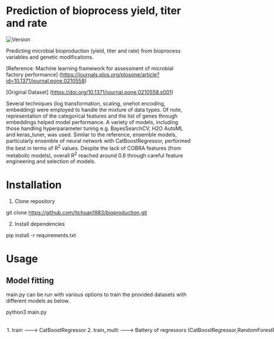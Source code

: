 # Prediction of bioprocess yield, titer and rate

![Version](https://img.shields.io/badge/Version-1.0-blue)

Predicting microbial bioproduction (yield, titer and rate) from bioprocess variables and genetic modifications.

[Reference: Machine learning framework for assessment of microbial factory performance] (https://journals.plos.org/plosone/article?id=10.1371/journal.pone.0210558)

[Original Dataset] (https://doi.org/10.1371/journal.pone.0210558.s001)

Several techniques (log transformation, scaling, onehot encoding, embedding) were employed to handle the mixture of data types. Of note, representation of the categorical features and the list of genes through embeddings helped model performance. A variety of models, including those handling hyperparameter tuning e.g. BayesSearchCV, H2O AutoML and keras_tuner, was used. Similar to the reference, ensemble models, particularly ensemble of neural network with CatBoostRegressor, performed the best in terms of R<sup>2</sup> values. Despite the lack of COBRA features (from metabolic models), overall R<sup>2</sup> reached around 0.8 through careful feature engineering and selection of models. 



# Installation

1. Clone repository

git clone https://github.com/ltchuan1983/bioproduction.git

2. Install dependencies

pip install -r requirements.txt

# Usage

## Model fitting

main.py can be run with various options to train the provided datasets with different models as below.

python3 main.py <option>

<option>
1. train ---> CatBoostRegressor
2. train_multi ---> Battery of regressors (CatBoostRegressor,RandomForestRegressor, AdaBoostRegressor, XGBRegressor, LinearRegression, ElasticNet, Support Vector Machines): python3 main.py train_multi
3. train_gridsearch ---> GridSearchCV with CatBoostRegressor
4. train_bayes ---> BayesSearchCV with CatBoostRegressor
5. train_nn ---> Dense neural networks with Dropout and BatchNormalization layers
6. train_embed_nn ---> Dense neural networks with Dropout and BatchNormalization layers PLUS one embedding layer to handle onehot encoded categorical features
7. train_embed_genotype_nn ----> Dense neural networks with Dropout and BatchNormalization layers PLUS one embedding layer to handle onehot encoded categorical features AND one embedding layer to handle genotypes listed in "strain_background_genotype"
8. train_tunable_nn ---> keras_tuner to tune networks used in train_nn
9. train_automl ---> H2O AutoML for automated ML spanning a variety of models
10. train_stack ---> Stack ensemble (using StackingRegressor) where base estimator = CatBoostRegressor and meta estimator = LinearRegression
11. train_stack_nn1embed_catboost ---> Stack ensemble where base estimator = neural network with 1 embedding layer for categorical features (i.e. train_embed_nn) and meta estimator = CatBoostRegressor
12. train_stack_nn2embed_catboost ---> Stack ensemble where base estimator = neural network with 2 embedding layers, one for categorical features and another for genotypes (i.e. train_embed_genotype_nn) and meta estimator = CatBoostRegressor


## Prediction

main.py can also be run with <predict> to generate predictions on dataset contained in sqlite3 table <table_name>

python3 main.py predict --table <table_name>

Default data for generating predictions is found in the table <test_data> (which includes a feature containing genotypes tokenized to integers). To make predictions on this dataset, run:

python3 main.py predict --table test_data

New dataset can be saved in similar tables and be used to make predictions given that the dataset contains the same features. 

# Available tables in data.sqlite

cleaned_table ---> Data derived from original source after imputation and cleaning

cleaned_table_2 ---> Same as cleaned_table but in addition, contain strain_background_genotype as embeddings (aggregated via averaging)

cleaned_table_3 ---> Same as cleaned_table but in addition, contain strain_background_genotype as embedding (aggregated via appending)

cleaned_table_4 ---> Same as cleaned_table but in addition, contain strain_background_genotype as integer tokens

train_data ---> Train data derived from one of the tables above after train_test_split

test_data ---> Test data derived from one of the tables above after train_test_split

# Data cleaning and preprocessing

1. Data rows where 'titer' > 16, 'yield' > 1.2 and 'rate' > 2 are removed.
2. Missing values in the features are filled mostly by inspection, relationships with related features and re-examination of the publications where the data is sourced from.
3. Missing values in the targets are filled by correlation among yield and titer OR titer = rate * fermentation value
4. Features containing list of numbers corresponding to genotypes or genes are summed to convert lists into aggregated values
5. List of strings representing genotypes are converted to either embeddings via word2vec or tokenized for input into embedding layers in neural networks

# Model Performance

Stacked ensemble comprising of neural network (2 embeding layers) and CatBoostRegressor performed best for R<sub>2</sub> and RMSE. However, considering training and prediction efficiency, CatBoostRegressor itself is a good option

[R<sub>2</sub>]
(r2_score.png)

[RMSE]
(rmse.png)

